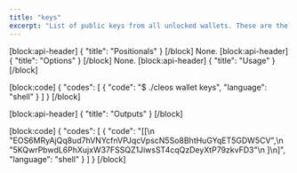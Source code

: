 ```yaml
---
title: "keys"
excerpt: "List of public keys from all unlocked wallets. These are the keys that could be used to sign transactions."
---
```

[block:api-header]
{
  "title": "Positionals"
}
[/block]
None.
[block:api-header]
{
  "title": "Options"
}
[/block]
None.
[block:api-header]
{
  "title": "Usage"
}
[/block]

[block:code]
{
  "codes": [
    {
      "code": "$ ./cleos wallet keys",
      "language": "shell"
    }
  ]
}
[/block]

[block:api-header]
{
  "title": "Outputs"
}
[/block]

[block:code]
{
  "codes": [
    {
      "code": "[[\n    \"EOS6MRyAjQq8ud7hVNYcfnVPJqcVpscN5So8BhtHuGYqET5GDW5CV\",\n    \"5KQwrPbwdL6PhXujxW37FSSQZ1JiwsST4cqQzDeyXtP79zkvFD3\"\n  ]\n]",
      "language": "shell"
    }
  ]
}
[/block]